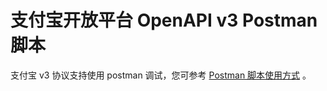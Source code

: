 # 支付宝开放平台 OpenAPI v3 Postman 脚本

支付宝 v3 协议支持使用 postman 调试，您可参考 [Postman 脚本使用方式](https://opendocs.alipay.com/open-v3/065bsc#%E5%B7%A5%E5%85%B7) 。